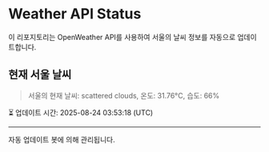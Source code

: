 
# Weather API Status

이 리포지토리는 OpenWeather API를 사용하여 서울의 날씨 정보를 자동으로 업데이트합니다.

## 현재 서울 날씨
> 서울의 현재 날씨: scattered clouds, 온도: 31.76°C, 습도: 66%

⏳ 업데이트 시간: 2025-08-24 03:53:18 (UTC)

---
자동 업데이트 봇에 의해 관리됩니다.
